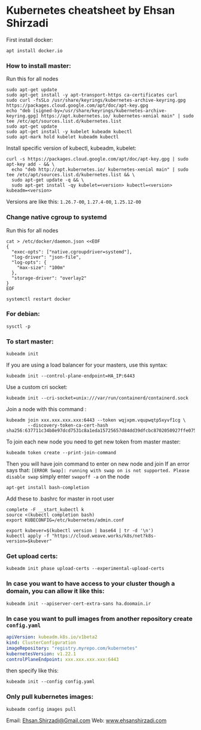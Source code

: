 # Kubernetes cheatsheet by Ehsan Shirzadi

First install docker:
```
apt install docker.io
```

### How to install master:
Run this for all nodes
```
sudo apt-get update
sudo apt-get install -y apt-transport-https ca-certificates curl
sudo curl -fsSLo /usr/share/keyrings/kubernetes-archive-keyring.gpg https://packages.cloud.google.com/apt/doc/apt-key.gpg
echo "deb [signed-by=/usr/share/keyrings/kubernetes-archive-keyring.gpg] https://apt.kubernetes.io/ kubernetes-xenial main" | sudo tee /etc/apt/sources.list.d/kubernetes.list
sudo apt-get update
sudo apt-get install -y kubelet kubeadm kubectl
sudo apt-mark hold kubelet kubeadm kubectl
```

Install specific version of kubectl, kubeadm, kubelet:
```
curl -s https://packages.cloud.google.com/apt/doc/apt-key.gpg | sudo apt-key add - && \
  echo "deb http://apt.kubernetes.io/ kubernetes-xenial main" | sudo tee /etc/apt/sources.list.d/kubernetes.list && \
  sudo apt-get update -q && \
  sudo apt-get install -qy kubelet=<version> kubectl=<version> kubeadm=<version>
```
Versions are like this: `1.26.7-00`, `1.27.4-00`, `1.25.12-00`

### Change native cgroup to systemd
Run this for all nodes
```
cat > /etc/docker/daemon.json <<EOF
{
  "exec-opts": ["native.cgroupdriver=systemd"],
  "log-driver": "json-file",
  "log-opts": {
    "max-size": "100m"
  },
  "storage-driver": "overlay2"
}
EOF
```

```
systemctl restart docker
```

### For debian:
```
sysctl -p
```
### To start master:
```
kubeadm init
```
If you are using a load balancer for your masters, use this syntax:
```
kubeadm init --control-plane-endpoint=HA_IP:6443
```
Use a custom cri socket:
```
kubeadm init --cri-socket=unix:///var/run/containerd/containerd.sock
```
Join a node with this command :
```
kubeadm join xxx.xxx.xxx.xxx:6443 --token wqjxpm.vqupwqtp5xyvf1cg \
        --discovery-token-ca-cert-hash sha256:637711c34b8e97dcd7531c8a1eda15725657d84dd39dfcbc8702050927ffe075
```
To join each new node you need to get new token from master master:
```
kubeadm token create --print-join-command
```
Then you will have join command to enter on new node and join
If an error says that: `[ERROR Swap]: running with swap on is not supported. Please disable swap` simply enter `swapoff -a` on the node

```
apt-get install bash-completion
```

Add these to .bashrc for master in root user
```
complete -F __start_kubectl k
source <(kubectl completion bash)
export KUBECONFIG=/etc/kubernetes/admin.conf        
```
```
export kubever=$(kubectl version | base64 | tr -d '\n')
kubectl apply -f "https://cloud.weave.works/k8s/net?k8s-version=$kubever"
```

### Get upload certs:
```
kubeadm init phase upload-certs --experimental-upload-certs
```

### In case you want to have access to your cluster though a domain, you can allow it like this:
```
kubeadm init --apiserver-cert-extra-sans ha.doomain.ir
```

### In case you want to pull images from another repository create `config.yaml`
```yaml
apiVersion: kubeadm.k8s.io/v1beta2
kind: ClusterConfiguration
imageRepository: "registry.myrepo.com/kubernetes" 
kubernetesVersion: v1.22.1
controlPlaneEndpoint: xxx.xxx.xxx.xxx:6443
```
then specify like this:
```
kubeadm init --config config.yaml
```

### Only pull kubernetes images:
```
kubeadm config images pull
```
Email: Ehsan.Shirzadi@Gmail.com
Web: www.ehsanshirzadi.com
